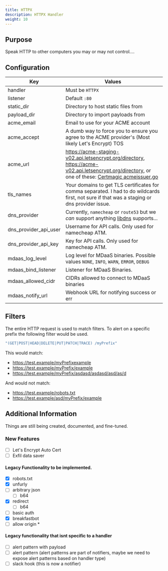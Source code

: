 ```yaml
---
title: HTTPX
description: HTTPX Handler
weight: 10
---
```


## Purpose

Speak HTTP to other computers you may or may not control....

## Configuration

| Key                   | Values                                                                                                                                                                                                                                                        |
|-----------------------|---------------------------------------------------------------------------------------------------------------------------------------------------------------------------------------------------------------------------------------------------------------|
| handler               | Must be `HTTPX`                                                                                                                                                                                                                                               |
| listener              | Default `:80`                                                                                                                                                                                                                                                 |
| static_dir            | Directory to host static files from                                                                                                                                                                                                                           |
| payload_dir           | Directory to import payloads from                                                                                                                                                                                                                             |
| acme_email            | Email to use for your ACME account                                                                                                                                                                                                                            |
| acme_accept           | A dumb way to force you to ensure you agree to the ACME provider's (Most likely Let's Encrypt) TOS                                                                                                                                                            |
| acme_url              | https://acme-staging-v02.api.letsencrypt.org/directory, https://acme-v02.api.letsencrypt.org/directory, or one of these: [Certmagic acmeissuer.go](https://github.com/caddyserver/certmagic/blob/54e6486cea81c9014aaeaf74094b11887bd5ef15/acmeissuer.go#L653) |
| tls_names             | Your domains to get TLS certificates for comma separated. I had to do wildcards first, not sure if that was a staging or dns provider issue.                                                                                                                  |
| dns_provider          | Currently, `namecheap` or `route53` but we *can* support anything [libdns](https://github.com/libdns) supports...                                                                                                                                             |
| dns_provider_api_user | Username for API calls. Only used for namecheap ATM.                                                                                                                                                                                                          |
| dns_provider_api_key  | Key for API calls. Only used for namecheap ATM.                                                                                                                                                                                                               |
| mdaas_log_level       | Log level for MDaaS binaries. Possible values `NONE`, `INFO`, `WARN`, `ERROR`, `DEBUG`                                                                                                                                                                        |
| mdaas_bind_listener   | Listener for MDaaS Binaries.                                                                                                                                                                                                                                  |
| mdaas_allowed_cidr    | CIDRs allowed to connect to MDaaS binaries                                                                                                                                                                                                                    |
| mdaas_notify_url      | Webhook URL for notifying success or err                                                                                                                                                                                                                      |

## Filters

The entire HTTP request is used to match filters. To alert on a specific prefix the following filter would be used.

```yaml
"(GET|POST|HEAD|DELETE|PUT|PATCH|TRACE) /myPrefix"
```

This would match:

- https://test.example/myPrefixexample
- https://test.example/myPrefix/example
- https://test.example/myPrefix/asdasd/asdasd/asd/as/d

And would not match:

- https://test.example/robots.txt
- https://test.example/asd/myPrefix/example

## Additional Information

Things are still being created, documented, and fine-tuned.

### New Features

- [ ] Let's Encrypt Auto Cert
- [ ] Exfil data saver

#### Legacy Functionality to be implemented.

- [x] robots.txt
- [x] unfurly
- [ ] arbitrary json
    - [ ] b64
- [x] redirect
    - [ ] b64 
- [ ] basic auth
- [x] breakfastbot
- [ ] allow origin *

#### Legacy functionality that isnt specific to a handler

- [ ] alert pattern with payload
- [ ] alert pattern (alert patterns are part of notifiers, maybe we need to expose alert patterns based on handler type)
- [ ] slack hook (this is now a notifier)
